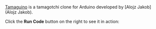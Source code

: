 [Tamaguino](https://alojzjakob.github.io/Tamaguino/) is a tamagotchi clone for Arduino developed by [Alojz Jakob](Alojz Jakob).

Click the **Run Code** button on the right to see it in action:

<div style="text-align: center">
  <wokwi-ssd1306></wokwi-ssd1306>
  <div>
    <wokwi-pushbutton pin="7" color="red"></wokwi-pushbutton>
    <wokwi-pushbutton pin="8" color="green"></wokwi-pushbutton>
    <wokwi-pushbutton pin="9" color="blue"></wokwi-pushbutton>
  </div>
</div>
